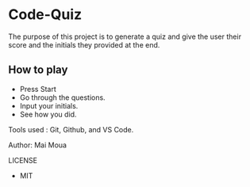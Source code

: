 # Code-Quiz

The purpose of this project is to generate a quiz and give the user their score and the initials they provided at the end.

## How to play

* Press Start
* Go through the questions.
* Input your initials.
* See how you did.

Tools used : Git, Github, and VS Code.

Author: Mai Moua

LICENSE
* MIT
